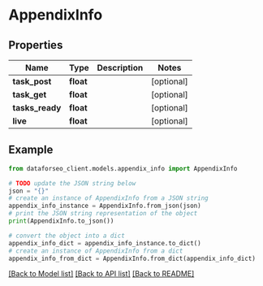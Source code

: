 # AppendixInfo


## Properties

Name | Type | Description | Notes
------------ | ------------- | ------------- | -------------
**task_post** | **float** |  | [optional] 
**task_get** | **float** |  | [optional] 
**tasks_ready** | **float** |  | [optional] 
**live** | **float** |  | [optional] 

## Example

```python
from dataforseo_client.models.appendix_info import AppendixInfo

# TODO update the JSON string below
json = "{}"
# create an instance of AppendixInfo from a JSON string
appendix_info_instance = AppendixInfo.from_json(json)
# print the JSON string representation of the object
print(AppendixInfo.to_json())

# convert the object into a dict
appendix_info_dict = appendix_info_instance.to_dict()
# create an instance of AppendixInfo from a dict
appendix_info_from_dict = AppendixInfo.from_dict(appendix_info_dict)
```
[[Back to Model list]](../README.md#documentation-for-models) [[Back to API list]](../README.md#documentation-for-api-endpoints) [[Back to README]](../README.md)


